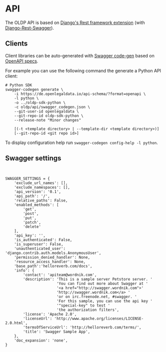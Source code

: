 # API

The OLDP API is based on [Django's Rest framework extension](http://www.django-rest-framework.org/) (with [Django-Rest-Swagger](https://django-rest-swagger.readthedocs.io/en/latest/)).

## Clients

Client libraries can be auto-generated with [Swagger code-gen](https://github.com/swagger-api/swagger-codegen) based on [OpenAPI specs](https://en.wikipedia.org/wiki/OpenAPI_Specification).

For example you can use the following command the generate a Python API client:

```
# Python SDK
swagger-codegen generate \
    -i https://de.openlegaldata.io/api-schema/?format=openapi \
    -l python \
    -o ../oldp-sdk-python \
    -c oldp/api/swagger_codegen.json \
    --git-user-id openlegaldata \
    --git-repo-id oldp-sdk-python \
    --release-note "Minor changes"

    [(-t <template directory> | --template-dir <template directory>)]
    [--git-repo-id <git repo id>]
```

To display configuration help run `swagger-codegen config-help -l python`.

## Swagger settings

```


SWAGGER_SETTINGS = {
    'exclude_url_names': [],
    'exclude_namespaces': [],
    'api_version': '0.1',
    'api_path': '/',
    'relative_paths': False,
    'enabled_methods': [
        'get',
        'post',
        'put',
        'patch',
        'delete'
    ],
    'api_key': '',
    'is_authenticated': False,
    'is_superuser': False,
    'unauthenticated_user': 'django.contrib.auth.models.AnonymousUser',
    'permission_denied_handler': None,
    'resource_access_handler': None,
    'base_path':'helloreverb.com/docs',
    'info': {
        'contact': 'apiteam@wordnik.com',
        'description': 'This is a sample server Petstore server. '
                       'You can find out more about Swagger at '
                       '<a href="http://swagger.wordnik.com">'
                       'http://swagger.wordnik.com</a> '
                       'or on irc.freenode.net, #swagger. '
                       'For this sample, you can use the api key '
                       '"special-key" to test '
                       'the authorization filters',
        'license': 'Apache 2.0',
        'licenseUrl': 'http://www.apache.org/licenses/LICENSE-2.0.html',
        'termsOfServiceUrl': 'http://helloreverb.com/terms/',
        'title': 'Swagger Sample App',
    },
    'doc_expansion': 'none',
}

```